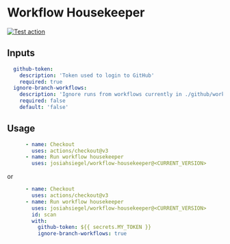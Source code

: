 # Workflow Housekeeper

[![Test action](https://github.com/JosiahSiegel/workflow-housekeeper/actions/workflows/test_action.yml/badge.svg)](https://github.com/JosiahSiegel/workflow-housekeeper/actions/workflows/test_action.yml)


## Inputs
```yml
  github-token:
    description: 'Token used to login to GitHub'
    required: true
  ignore-branch-workflows:
    description: 'Ignore runs from workflows currently in ./github/workflow'
    required: false
    default: 'false'
```

## Usage
```yml
      - name: Checkout
        uses: actions/checkout@v3
      - name: Run workflow housekeeper
        uses: josiahsiegel/workflow-housekeeper@<CURRENT_VERSION>
```
or
```yml
      - name: Checkout
        uses: actions/checkout@v3
      - name: Run workflow housekeeper
        uses: josiahsiegel/workflow-housekeeper@<CURRENT_VERSION>
        id: scan
        with:
          github-token: ${{ secrets.MY_TOKEN }}
          ignore-branch-workflows: true
```
